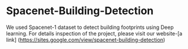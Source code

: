 # Spacenet-Building-Detection
We used Spacenet-1 dataset to detect building footprints using Deep learning.
For details inspection of the project, please visit our website-[a link] (https://sites.google.com/view/spacenet-building-detection)
